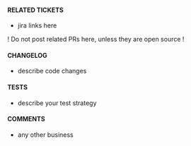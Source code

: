 #### RELATED TICKETS

- jira links here

! Do not post related PRs here, unless they are open source !

#### CHANGELOG

- describe code changes

#### TESTS

- describe your test strategy

#### COMMENTS

- any other business
